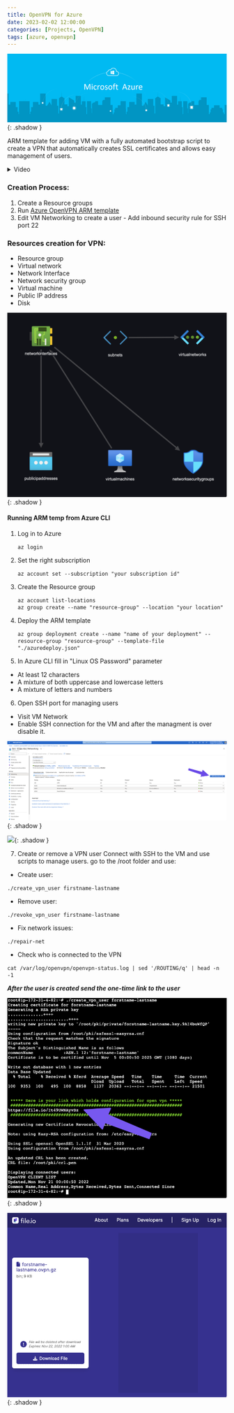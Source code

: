```yaml
---
title: OpenVPN for Azure
date: 2023-02-02 12:00:00
categories: [Projects, OpenVPN]
tags: [azure, openvpn]
---
```

<script defer data-domain="senad-d.github.io" src="https://plus.seki.pro/js/script.js"></script>
![](https://github.com/senad-d/senad-d.github.io/blob/main/_media/images/azure-banner.png?raw=true){: .shadow }

ARM template for adding VM with a fully automated bootstrap script to create a VPN that automatically creates SSL certificates and allows easy management of users.

<details><summary> Video </summary>

<div style="max-width: 100%; max-height: auto;">
  <video controls style="width: 100%; height: auto;">
    <source src="https://github.com/senad-d/senad-d.github.io/raw/main/_media/video/azure_arm_vpn.mp4" type="video/mp4">
    Your browser does not support the video tag.
  </video>
</div>

</details>


### Creation Process:
1. Create a Resource groups
2. Run [Azure OpenVPN ARM template](https://senad-d.github.io/posts/projects-openvpn-azure-arm/) 
3. Edit VM Networking to create a user
		- Add inbound security rule for SSH port 22

### Resources creation for VPN:
- Resource group
- Virtual network
- Network Interface
- Network security group
- Virtual machine
- Public IP address
- Disk

![](https://github.com/senad-d/senad-d.github.io/blob/main/_media/images/20221121004547.png?raw=true){: .shadow }

#### Running ARM temp from Azure CLI

1. Log in to Azure

   ```shell
   az login
   ```

2. Set the right subscription

   ```shell
   az account set --subscription "your subscription id"
   ```

3. Create the Resource group

   ```shell
   az account list-locations
   az group create --name "resource-group" --location "your location"
   ```

4. Deploy the ARM template

   ```shell
   az group deployment create --name "name of your deployment" --resource-group "resource-group" --template-file "./azuredeploy.json"
   ```

5. In Azure CLI fill in "Linux OS Password" parameter

-   At least 12 characters
-   A mixture of both uppercase and lowercase letters
-   A mixture of letters and numbers
6. Open SSH port for managing users
- Visit VM Network 
- Enable SSH connection for the VM and after the managment is over disable it.

![](https://github.com/senad-d/senad-d.github.io/blob/main/_media/images/add_ssh_rule.png?raw=true){: .shadow }

![](https://github.com/senad-d/senad-d.github.io/blob/main/_media/images/inbound_security_rule_azure.png?raw=true){: .shadow }

7. Create or remove a VPN user
Connect with SSH to the VM and use scripts to manage users.
go to the /root folder and use:
- Create user:
```shell
./create_vpn_user firstname-lastname
```
- Remove user:
```shell
./revoke_vpn_user firstname-lastname
```
- Fix network issues:
```shell
./repair-net
```
- Check who is connected to the VPN
```shell
cat /var/log/openvpn/openvpn-status.log | sed '/ROUTING/q' | head -n -1
```
***After the user is created send the one-time link to the user***

![](https://github.com/senad-d/senad-d.github.io/blob/main/_media/images/vpn_user.png?raw=true){: .shadow }

![](https://github.com/senad-d/senad-d.github.io/blob/main/_media/images/file_io.png?raw=true){: .shadow }
